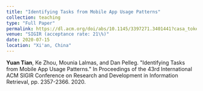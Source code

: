 ```yaml
---
title: "Identifying Tasks from Mobile App Usage Patterns"
collection: teaching
type: "Full Paper"
permalink: https://dl.acm.org/doi/abs/10.1145/3397271.3401441?casa_token=hA5WcoxKhtgAAAAA:knRHzxjZw9Zx2AkKlqxCE6C18LMT2e8cnrJeKl7s3IbrEj0FdDWgENACpUolUz3gTNylCsKzJ6RQ5Q
venue: "SIGIR (acceptance rate: 21\%)"
date: 2020-07-15
location: "Xi'an, China"
---
```


**Yuan Tian**, Ke Zhou, Mounia Lalmas, and Dan Pelleg. "Identifying Tasks from Mobile App Usage Patterns." In Proceedings of the 43rd International ACM SIGIR Conference on Research and Development in Information Retrieval, pp. 2357-2366. 2020.

